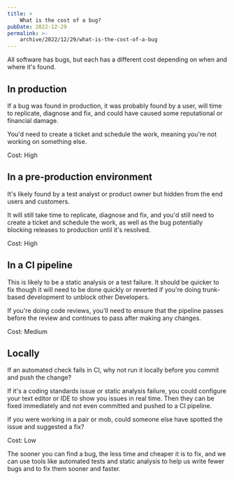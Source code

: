 ```yaml
---
title: >
    What is the cost of a bug?
pubDate: 2022-12-29
permalink: >-
    archive/2022/12/29/what-is-the-cost-of-a-bug
---
```


All software has bugs, but each has a different cost depending on when and where it's found.

## In production

If a bug was found in production, it was probably found by a user, will time to replicate, diagnose and fix, and could have caused some reputational or financial damage.

You'd need to create a ticket and schedule the work, meaning you're not working on something else.

Cost: High

## In a pre-production environment

It's likely found by a test analyst or product owner but hidden from the end users and customers.

It will still take time to replicate, diagnose and fix, and you'd still need to create a ticket and schedule the work, as well as the bug potentially blocking releases to production until it's resolved.

Cost: High

## In a CI pipeline

This is likely to be a static analysis or a test failure. It should be quicker to fix though it will need to be done quickly or reverted if you're doing trunk-based development to unblock other Developers.

If you're doing code reviews, you'll need to ensure that the pipeline passes before the review and continues to pass after making any changes.

Cost: Medium

## Locally

If an automated check fails in CI, why not run it locally before you commit and push the change?

If it's a coding standards issue or static analysis failure, you could configure your text editor or IDE to show you issues in real time. Then they can be fixed immediately and not even committed and pushed to a CI pipeline.

If you were working in a pair or mob, could someone else have spotted the issue and suggested a fix?

Cost: Low

The sooner you can find a bug, the less time and cheaper it is to fix, and we can use tools like automated tests and static analysis to help us write fewer bugs and to fix them sooner and faster.
